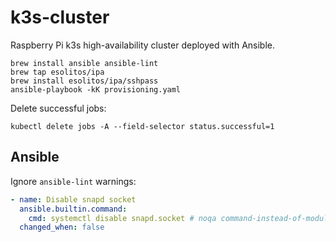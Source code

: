 # k3s-cluster

Raspberry Pi k3s high-availability cluster deployed with Ansible.

```shell
brew install ansible ansible-lint
brew tap esolitos/ipa
brew install esolitos/ipa/sshpass
ansible-playbook -kK provisioning.yaml
```

Delete successful jobs:

```shell
kubectl delete jobs -A --field-selector status.successful=1
```

## Ansible

Ignore `ansible-lint` warnings:

```yaml
- name: Disable snapd socket
  ansible.builtin.command:
    cmd: systemctl disable snapd.socket # noqa command-instead-of-module
  changed_when: false
```
